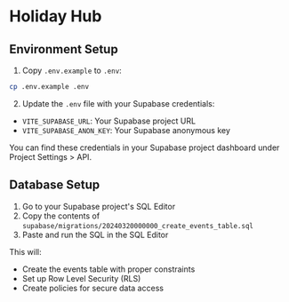 # Holiday Hub

## Environment Setup

1. Copy `.env.example` to `.env`:
```bash
cp .env.example .env
```

2. Update the `.env` file with your Supabase credentials:
- `VITE_SUPABASE_URL`: Your Supabase project URL
- `VITE_SUPABASE_ANON_KEY`: Your Supabase anonymous key

You can find these credentials in your Supabase project dashboard under Project Settings > API.

## Database Setup

1. Go to your Supabase project's SQL Editor
2. Copy the contents of `supabase/migrations/20240320000000_create_events_table.sql`
3. Paste and run the SQL in the SQL Editor

This will:
- Create the events table with proper constraints
- Set up Row Level Security (RLS)
- Create policies for secure data access